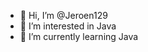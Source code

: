 - 👋 Hi, I’m @Jeroen129
- 👀 I’m interested in Java 
- 🌱 I’m currently learning Java

<!---
Jeroen129/Jeroen129 is a ✨ special ✨ repository because its `README.md` (this file) appears on your GitHub profile.
You can click the Preview link to take a look at your changes.
--->

